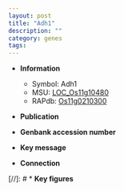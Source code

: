 ```yaml
---
layout: post
title: "Adh1"
description: ""
category: genes
tags: 
---
```


* **Information**  
    + Symbol: Adh1  
    + MSU: [LOC_Os11g10480](http://rice.uga.edu/cgi-bin/ORF_infopage.cgi?orf=LOC_Os11g10480)  
    + RAPdb: [Os11g0210300](http://rapdb.dna.affrc.go.jp/viewer/gbrowse_details/irgsp1?name=Os11g0210300)  

* **Publication**  

* **Genbank accession number**  

* **Key message**  

* **Connection**  

[//]: # * **Key figures**  


